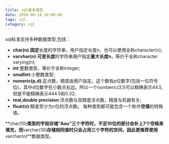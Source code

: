```yaml
---
title: sql基本类型
date: 2018-06-14 20:00:00
tags: sql   
category: sql
---
```


sql标准支持多种数据类型,包括：

+ **char(n)**:**固定**长度的字符串，用户指定长度n，也可以使用全称character(n);
+ **varvhar(n)**:**可变长度**的字符串用户指定**最大长度n**，等价于全称character varying(n);
+ **int**:整数类型，等价于全称integer;
+ **smallint**:小整数类型;
+ **numeric(p,d)**:定点数，精度由用户指定。这个数有p位数字(包括一位符号位)，其中d位数字在小数点右边。所以一个numberic(3,1)可以精确表示44.5,但是不能精确表示444.5和0.32;
+ **real,double precision**:浮点数与双精度浮点数，精度与机器有关;
+ **float(n)**:精度至少为n位的浮点数。
每种类型都可能包含一个称作**空值**的特殊值。

**char(10)**类型的字段存储“Aou”三个字符时，不足10位的部分会补上7个空格来填充，而**varchar(10)**存储相同值时只会占用三个字符的空间，因此更推荐使用**varchar(n)**数据类型。
